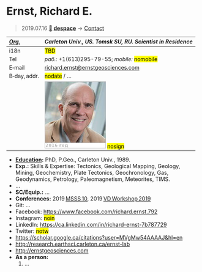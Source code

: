 # Ernst, Richard E.
> 2019.07.16 **[🚀](../index/index.md) [despace](index.md)** → [Contact](contact.md)

|*[Org.](contact.md)*|*Carleton Univ., US. Tomsk SU, RU. Scientist in Residence*|
|:--|:--|
|i18n| <mark>TBD</mark> |
|Tel|*раб.:* +1(613)295-79-55; *mobile:* <mark>nomobile</mark> |
|E‑mail| <richard.ernst@ernstgeosciences.com> |
|B‑day, addr.| <mark>nodate</mark> / … |
|| [![](f/contact/e/ernst_001_photo_thumb.jpg)](f/contact/e/ernst_001_photo.jpg) <mark>nosign</mark> |

   - **[Education](edu.md):** PhD, P.Geo., Carleton Univ., 1989.
   - **Exp.:** Skills & Expertise: Tectonics, Geological Mapping, Geology, Mining, Geochemistry, Plate Tectonics, Geochronology, Gas, Geodynamics, Petrology, Paleomagnetism, Meteorites, TIMS.
   - …
   - **SC/Equip.:** …
   - **Conferences:** 2019 [MSSS 10](msss_10.md), 2019 [VD Workshop 2019](vdws2019.md)
   - Git: …
   - Facebook: <https://www.facebook.com/richard.ernst.792>
   - Instagram: <mark>noin</mark>
   - LinkedIn: <https://ca.linkedin.com/in/richard-ernst-7b787729>
   - Twitter: <mark>notw</mark>
   - <https://scholar.google.ca/citations?user=MVgMw54AAAAJ&hl=en>
   - <http://research.earthsci.carleton.ca/ernst-lab>
   - <http://ernstgeosciences.com>
   - **As a person:**
      1. …
